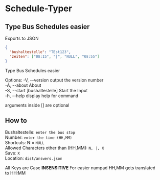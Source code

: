 # Schedule-Typer

## Type Bus Schedules easier

Exports to JSON

```json
{
  "bushaltestelle": "TEst123",
  "zeiten": ["08:15", "|", "NULL", "08:55"]
}
```

Type Bus Schedules easier

Options:
  -V, --version                 output the version number  
  -A, --about                   About  
  -S, --start [bushaltestelle]  Start the Input  
  -h, --help                    display help for command  

arguments inside [] are optional

## How to

Bushaltestelle: `enter the bus stop`  
Number: `enter the time (HH,MM)`  
Shortcuts: N = `NULL`  
Allowed Characters other than (HH,MM): `N, |, X`  
Save: `X`  
Location: `dist/answers.json`  

All Keys are Case **INSENSITIVE**
For easier numpad HH,MM gets translated to HH:MM
